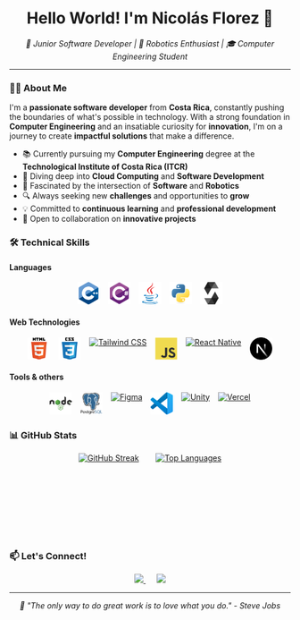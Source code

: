 <h1 align="center">Hello World! I'm Nicolás Florez 👋</h1>

<p align="center">
  <em>🚀 Junior Software Developer | 🤖 Robotics Enthusiast | 🎓 Computer Engineering Student</em>
</p>

---

### 👨‍💻 About Me

I'm a **passionate software developer** from **Costa Rica**, constantly pushing the boundaries of what's possible in technology. With a strong foundation in **Computer Engineering** and an insatiable curiosity for **innovation**, I'm on a journey to create **impactful solutions** that make a difference.

- 📚 Currently pursuing my **Computer Engineering** degree at the **Technological Institute of Costa Rica (ITCR)**
- 🌱 Diving deep into **Cloud Computing** and **Software Development**
- 🤖 Fascinated by the intersection of **Software** and **Robotics**
- 🔍 Always seeking new **challenges** and opportunities to **grow**
- 💡 Committed to **continuous learning** and **professional development**
- 🤝 Open to collaboration on **innovative projects**

### 🛠️ Technical Skills

<p align="center">
  <h4>Languages</h4>
  <div style="display: flex; flex-wrap: wrap; justify-content: center; gap: 15px;">
    <a href="https://www.w3schools.com/cpp/" target="_blank" rel="noreferrer">
      <img src="https://raw.githubusercontent.com/devicons/devicon/master/icons/cplusplus/cplusplus-original.svg" alt="C++" width="40" height="40" title="C++"/>
    </a>
    <a href="https://www.w3schools.com/cs/" target="_blank" rel="noreferrer">
      <img src="https://raw.githubusercontent.com/devicons/devicon/master/icons/csharp/csharp-original.svg" alt="C#" width="40" height="40" title="C#"/>
    </a>
    <a href="https://www.java.com" target="_blank" rel="noreferrer">
      <img src="https://raw.githubusercontent.com/devicons/devicon/master/icons/java/java-original.svg" alt="Java" width="40" height="40" title="Java"/>
    </a>
    <a href="https://www.python.org" target="_blank" rel="noreferrer">
      <img src="https://raw.githubusercontent.com/devicons/devicon/master/icons/python/python-original.svg" alt="Python" width="40" height="40" title="Python"/>
    </a>
    <a href="https://soliditylang.org/" target="_blank" rel="noreferrer">
      <img src="https://raw.githubusercontent.com/devicons/devicon/master/icons/solidity/solidity-original.svg" alt="Solidity" width="40" height="40" title="Solidity"/>
    </a>
  </div>

  <h4>Web Technologies</h4>
  <div style="display: flex; flex-wrap: wrap; justify-content: center; gap: 15px;">
    <a href="https://www.w3.org/html/" target="_blank" rel="noreferrer">
      <img src="https://raw.githubusercontent.com/devicons/devicon/master/icons/html5/html5-original-wordmark.svg" alt="HTML5" width="40" height="40" title="HTML5"/>
    </a>
    <a href="https://www.w3schools.com/css/" target="_blank" rel="noreferrer">
      <img src="https://raw.githubusercontent.com/devicons/devicon/master/icons/css3/css3-original-wordmark.svg" alt="CSS3" width="40" height="40" title="CSS3"/>
    </a>
    <a href="https://tailwindcss.com/" target="_blank" rel="noreferrer">
      <img src="https://www.vectorlogo.zone/logos/tailwindcss/tailwindcss-icon.svg" alt="Tailwind CSS" width="40" height="40" title="Tailwind CSS"/>
    </a>
    <a href="https://developer.mozilla.org/en-US/docs/Web/JavaScript" target="_blank" rel="noreferrer">
      <img src="https://raw.githubusercontent.com/devicons/devicon/master/icons/javascript/javascript-original.svg" alt="JavaScript" width="40" height="40" title="JavaScript"/>
    </a>
    <a href="https://reactnative.dev/" target="_blank" rel="noreferrer">
      <img src="https://reactnative.dev/img/header_logo.svg" alt="React Native" width="40" height="40" title="React Native"/>
    </a>
    <a href="https://nextjs.org/" target="_blank" rel="noreferrer">
      <img src="https://raw.githubusercontent.com/devicons/devicon/master/icons/nextjs/nextjs-original.svg" alt="Next.js" width="40" height="40" title="Next.js"/>
    </a>
  </div>

  <h4>Tools & others</h4>
  <div style="display: flex; flex-wrap: wrap; justify-content: center; gap: 15px;">
    <a href="https://nodejs.org" target="_blank" rel="noreferrer">
      <img src="https://raw.githubusercontent.com/devicons/devicon/master/icons/nodejs/nodejs-original-wordmark.svg" alt="Node.js" width="40" height="40" title="Node.js"/>
    </a>
    <a href="https://www.postgresql.org" target="_blank" rel="noreferrer">
      <img src="https://raw.githubusercontent.com/devicons/devicon/master/icons/postgresql/postgresql-original-wordmark.svg" alt="PostgreSQL" width="40" height="40" title="PostgreSQL"/>
    </a>
    <a href="https://www.figma.com/" target="_blank" rel="noreferrer">
      <img src="https://www.vectorlogo.zone/logos/figma/figma-icon.svg" alt="Figma" width="40" height="40" title="Figma"/>
    </a>
    <a href="https://code.visualstudio.com/" target="_blank" rel="noreferrer">
      <img src="https://raw.githubusercontent.com/devicons/devicon/master/icons/vscode/vscode-original.svg" alt="VS Code" width="40" height="40" title="VS Code"/>
    </a>
    <a href="https://unity.com/" target="_blank" rel="noreferrer">
      <img src="https://www.vectorlogo.zone/logos/unity3d/unity3d-icon.svg" alt="Unity" width="40" height="40" title="Unity"/>
    </a>
    <a href="https://vercel.com/" target="_blank" rel="noreferrer">
      <img src="https://www.vectorlogo.zone/logos/vercel/vercel-icon.svg" alt="Vercel" width="40" height="40" title="Vercel"/>
    </a>
  </div>
</p>

### 📊 GitHub Stats
<div align="center" style="display: flex; flex-direction: row; justify-content: center; align-items: center; gap: 30px;">
  <a href="https://git.io/streak-stats" style="display: flex; align-items: center;">
    <img src="https://github-readme-streak-stats-mu-sandy.vercel.app?user=NicoFJ09&theme=merko" 
         alt="GitHub Streak" 
         style="height: 150px; object-fit: contain;" />
  </a>

  <a href="https://github.com/NicoFJ09" style="display: flex; align-items: center;">
    <img src="https://github-readme-stats.vercel.app/api/top-langs?username=NicoFJ09&locale=en&hide_title=false&layout=compact&card_width=320&langs_count=5&theme=merko&hide_border=false" 
         alt="Top Languages" 
         style="height: 150px; object-fit: contain;" />
  </a>
</div>


### 📫 Let's Connect!

<p align="center">
  <a href="mailto:florezjnicolas@gmail.com">
    <img src="https://img.shields.io/badge/Gmail-%23EA4335.svg?style=for-the-badge&logo=gmail&logoColor=white"/>
  </a>
  &nbsp;&nbsp;&nbsp;&nbsp;
  <a href="https://discord.com/users/nicof0906" target="_blank">
    <img src="https://img.shields.io/badge/Discord-%235865F2.svg?style=for-the-badge&logo=discord&logoColor=white"/>
  </a>
</p>

---

<p align="center">
  <em>🌟 "The only way to do great work is to love what you do." - Steve Jobs</em>
</p>
